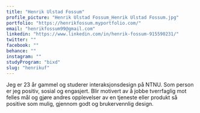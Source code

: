 ```yaml
---
title: "Henrik Ulstad Fossum"
profile_picture: "Henrik Ulstad Fossum_Henrik Ulstad Fossum.jpg"
portfolio: "https://henrikfossum.myportfolio.com/"
email: "henrikfossum99@gmail.com"
linkedin: "https://www.linkedin.com/in/henrik-fossum-915590231/"
twitter: ""
facebook: ""
behance: ""
instagram: ""
studyProgram: "bixd"
slug: "henrikuf"
---
```


Jeg er 23 år gammel og studerer interaksjonsdesign på NTNU. Som person er jeg positiv, sosial og engasjert. Blir motivert av å jobbe tverrfaglig mot felles mål og gjøre andres opplevelser av en tjeneste eller produkt så positive som mulig, gjennom godt og brukervennlig design.
